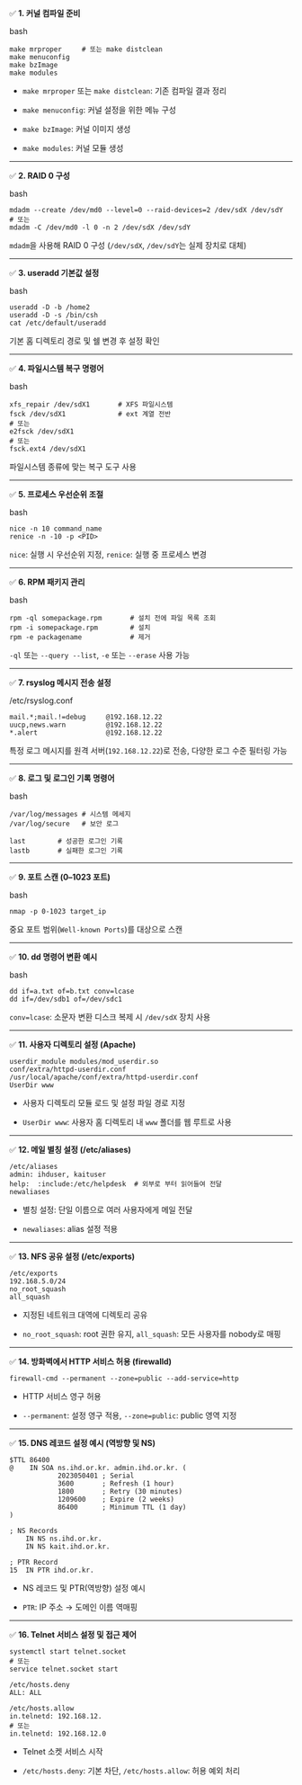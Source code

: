 ✅ **1. 커널 컴파일 준비**

bash

```
make mrproper     # 또는 make distclean
make menuconfig
make bzImage
make modules
```

- `make mrproper` 또는 `make distclean`: 기존 컴파일 결과 정리
    
- `make menuconfig`: 커널 설정을 위한 메뉴 구성
    
- `make bzImage`: 커널 이미지 생성
    
- `make modules`: 커널 모듈 생성


---

✅ **2. RAID 0 구성**

bash

```
mdadm --create /dev/md0 --level=0 --raid-devices=2 /dev/sdX /dev/sdY
# 또는
mdadm -C /dev/md0 -l 0 -n 2 /dev/sdX /dev/sdY
```

`mdadm`을 사용해 RAID 0 구성 (`/dev/sdX`, `/dev/sdY`는 실제 장치로 대체)


---

✅ **3. useradd 기본값 설정**

bash

```
useradd -D -b /home2
useradd -D -s /bin/csh
cat /etc/default/useradd
```

기본 홈 디렉토리 경로 및 쉘 변경 후 설정 확인


---

✅ **4. 파일시스템 복구 명령어**

bash

```
xfs_repair /dev/sdX1       # XFS 파일시스템
fsck /dev/sdX1             # ext 계열 전반
# 또는
e2fsck /dev/sdX1
# 또는
fsck.ext4 /dev/sdX1
```

파일시스템 종류에 맞는 복구 도구 사용


---

✅ **5. 프로세스 우선순위 조절**

bash

```
nice -n 10 command_name
renice -n -10 -p <PID>
```

`nice`: 실행 시 우선순위 지정, `renice`: 실행 중 프로세스 변경


---

✅ **6. RPM 패키지 관리**

bash

```
rpm -ql somepackage.rpm       # 설치 전에 파일 목록 조회
rpm -i somepackage.rpm        # 설치
rpm -e packagename            # 제거
```

`-ql` 또는 `--query --list`, `-e` 또는 `--erase` 사용 가능


---

✅ **7. rsyslog 메시지 전송 설정**

/etc/rsyslog.conf

```
mail.*;mail.!=debug     @192.168.12.22
uucp,news.warn          @192.168.12.22
*.alert                 @192.168.12.22
```

특정 로그 메시지를 원격 서버(`192.168.12.22`)로 전송, 다양한 로그 수준 필터링 가능


---

✅ **8. 로그 및 로그인 기록 명령어**

bash

```
/var/log/messages # 시스템 메세지
/var/log/secure   # 보안 로그

last        # 성공한 로그인 기록
lastb       # 실패한 로그인 기록
```


---

✅ **9. 포트 스캔 (0–1023 포트)**

bash

```
nmap -p 0-1023 target_ip
```

중요 포트 범위(`Well-known Ports`)를 대상으로 스캔


---


✅ **10. dd 명령어 변환 예시**

bash

```
dd if=a.txt of=b.txt conv=lcase
dd if=/dev/sdb1 of=/dev/sdc1
```

`conv=lcase`: 소문자 변환 
디스크 복제 시 `/dev/sdX` 장치 사용

---


✅ **11. 사용자 디렉토리 설정 (Apache)**

```
userdir_module modules/mod_userdir.so
conf/extra/httpd-userdir.conf
/usr/local/apache/conf/extra/httpd-userdir.conf
UserDir www
```

- 사용자 디렉토리 모듈 로드 및 설정 파일 경로 지정
    
- `UserDir www`: 사용자 홈 디렉토리 내 `www` 폴더를 웹 루트로 사용
    

---

✅ **12. 메일 별칭 설정 (/etc/aliases)**

```
/etc/aliases
admin: ihduser, kaituser
help:  :include:/etc/helpdesk  # 외부로 부터 읽어들여 전달
newaliases
```

- 별칭 설정: 단일 이름으로 여러 사용자에게 메일 전달
    
- `newaliases`: alias 설정 적용
    

---

✅ **13. NFS 공유 설정 (/etc/exports)**

```
/etc/exports
192.168.5.0/24
no_root_squash
all_squash
```

- 지정된 네트워크 대역에 디렉토리 공유
    
- `no_root_squash`: root 권한 유지, `all_squash`: 모든 사용자를 nobody로 매핑
    

---

✅ **14. 방화벽에서 HTTP 서비스 허용 (firewalld)**

```
firewall-cmd --permanent --zone=public --add-service=http
```

- HTTP 서비스 영구 허용
    
- `--permanent`: 설정 영구 적용, `--zone=public`: public 영역 지정
    

---

✅ **15. DNS 레코드 설정 예시 (역방향 및 NS)**

```
$TTL 86400
@    IN SOA ns.ihd.or.kr. admin.ihd.or.kr. (
            2023050401 ; Serial
            3600       ; Refresh (1 hour)
            1800       ; Retry (30 minutes)
            1209600    ; Expire (2 weeks)
            86400      ; Minimum TTL (1 day)
)

; NS Records
    IN NS ns.ihd.or.kr.
    IN NS kait.ihd.or.kr.

; PTR Record
15  IN PTR ihd.or.kr.
```

- NS 레코드 및 PTR(역방향) 설정 예시
    
- `PTR`: IP 주소 → 도메인 이름 역매핑
    

---

✅ **16. Telnet 서비스 설정 및 접근 제어**

```
systemctl start telnet.socket
# 또는
service telnet.socket start

/etc/hosts.deny
ALL: ALL

/etc/hosts.allow
in.telnetd: 192.168.12.
# 또는
in.telnetd: 192.168.12.0
```

- Telnet 소켓 서비스 시작
    
- `/etc/hosts.deny`: 기본 차단, `/etc/hosts.allow`: 허용 예외 처리